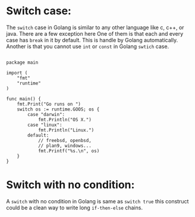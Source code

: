 # Switch case: 

The `switch` case in Golang is similar to any other language like c, c++, or java. There are a few exception here One of them is that each and every case has `break` in it by default. This is handle by Golang automatically. Another is that you cannot use `int` or `const` in Golang `swtich` case. 

``` golang

package main

import (
	"fmt"
	"runtime"
)

func main() {
	fmt.Print("Go runs on ")
	switch os := runtime.GOOS; os {
		case "darwin":
			fmt.Println("OS X.")
		case "linux":
			fmt.Println("Linux.")
		default:
			// freebsd, openbsd,
			// plan9, windows...
			fmt.Printf("%s.\n", os)
	}
}

```

# Switch with no condition:

A `switch` with no condition in Golang is same as `switch true` this construct could be a clean way to write long `if-then-else` chains. 


